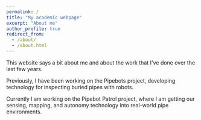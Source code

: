 ```yaml
---
permalink: /
title: "My academic webpage"
excerpt: "About me"
author_profile: true
redirect_from: 
  - /about/
  - /about.html
---
```


This website says a bit about me and about the work that I've done over the last few years.

Previously, I have been working on the Pipebots project, developing technology for inspecting buried pipes with robots.

Currently I am working on the Pipebot Patrol project, where I am getting our sensing, mapping, and autonomy technology into real-world pipe environments.